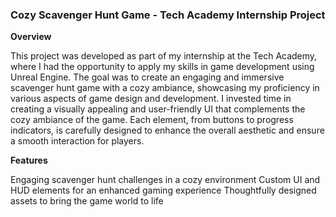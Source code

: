 ### Cozy Scavenger Hunt Game - Tech Academy Internship Project

**Overview**

This project was developed as part of my internship at the Tech Academy, where I had the opportunity to apply my skills in game development using Unreal Engine. The goal was to create an engaging and immersive scavenger hunt game with a cozy ambiance, showcasing my proficiency in various aspects of game design and development. I invested time in creating a visually appealing and user-friendly UI that complements the cozy ambiance of the game. Each element, from buttons to progress indicators, is carefully designed to enhance the overall aesthetic and ensure a smooth interaction for players.

**Features**

Engaging scavenger hunt challenges in a cozy environment
Custom UI and HUD elements for an enhanced gaming experience
Thoughtfully designed assets to bring the game world to life
